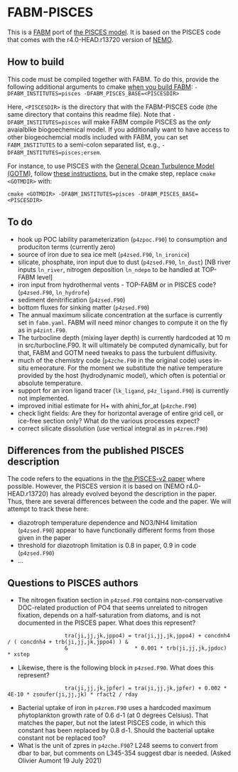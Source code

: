 # FABM-PISCES

This is a [FABM](https://fabm.net) port of [the PISCES model](https://doi.org/10.5194/gmd-8-2465-2015). It is based on the PISCES code that comes with the r4.0-HEAD.r13720 version of [NEMO](https://www.nemo-ocean.eu/).

## How to build

This code must be compiled together with FABM. To do this, provide the following additional arguments to cmake [when you build FABM](https://github.com/fabm-model/fabm/wiki/Building-and-installing): `-DFABM_INSTITUTES=pisces -DFABM_PISCES_BASE=<PISCESDIR>`

Here, `<PISCESDIR>` is the directory that with the FABM-PISCES code (the same directory that contains this readme file). Note that `-DFABM_INSTITUTES=pisces` will make FABM compile PISCES as the *only* avaialblke biogoechemical model. If you additionally want to have access to other biogeochemcial modls included with FABM, you can set `FABM_INSTITUTES` to a semi-colon separated list, e.g., `-DFABM_INSTITUTES=pisces;ersem`.

For instance, to use PISCES with the [General Ocean Turbulence Model (GOTM)](https://gotm.net/), follow [these instructions](https://github.com/fabm-model/fabm/wiki/GOTM), but in the cmake step, replace `cmake <GOTMDIR>` with:

```
cmake <GOTMDIR> -DFABM_INSTITUTES=pisces -DFABM_PISCES_BASE=<PISCESDIR>
```

## To do

* hook up POC lability parameterization (`p4zpoc.F90`) to consumption and produciton terms (currently zero)
* source of iron due to sea ice melt (`p4zsed.F90`, `ln_ironice`)
* silicate, phosphate, iron input due to dust (`p4zsed.F90`, `ln_dust`) [NB river inputs `ln_river`, nitrogen deposition `ln_ndepo` to be handled at TOP-FABM level]
* iron input from hydrothermal vents - TOP-FABM or in PISCES code? (`p4zsed.F90`, `ln_hydrofe`)
* sediment denitrification (`p4zsed.F90`)
* bottom fluxes for sinking matter (`p4zsed.F90`)
* The annual maximum silicate concentration at the surface is currently set in `fabm.yaml`. FABM will need minor changes to compute it on the fly as in `p4zint.F90`.
* The turbocline depth (mixing layer depth) is currently hardcoded at 10 m in src/turbocline.F90. It will ultimately be computed dynamically, but for that, FABM and GOTM need tweaks to pass the turbulent diffusivity.
* much of the chemistry code (`p4zche.F90` in the original code) uses in-situ emeorature. For the moment we substitute the native temperature provided by the host (hydrodynamic model), which often is potential or absolute temperature.
* support for an iron ligand tracer (`lk_ligand`, `p4z_ligand.F90`) is currently not implemented.
* improved initial estimate for H+ with ahini_for_at (`p4zche.F90`)
* check light fields: Are they for horizontal average of entire grid cell, or ice-free section only? What do the various processes expect?
* correct silicate dissolution (use vertical integral as in `p4zrem.F90`)

## Differences from the published PISCES description

The code refers to the equations in the [the PISCES-v2 paper](https://doi.org/10.5194/gmd-8-2465-2015) where possible. However, the PISCES version it is based on (NEMO r4.0-HEAD.r13720) has already evolved beyond the description in the paper. Thus, there are several differences between the code and the paper. We will attempt to track these here:

* diazotroph temperature dependence and NO3/NH4 limitation (`p4zsed.F90`) appear to have functionally different forms from those given in the paper
* threshold for diazotroph limitation is 0.8 in paper, 0.9 in code (`p4zsed.F90`)
* ...

## Questions to PISCES authors

* The nitrogen fixation section in `p4zsed.F90` contains non-conservative DOC-related production of PO4 that seems unrelated to nitrogen fixation, depends on a half-saturation from diatoms, and is not documented in the PISCES paper. What does this represent?
```
                  tra(ji,jj,jk,jppo4) = tra(ji,jj,jk,jppo4) + concdnh4 / ( concdnh4 + trb(ji,jj,jk,jppo4) ) &
                  &                     * 0.001 * trb(ji,jj,jk,jpdoc) * xstep
```

* Likewise, there is the following block in `p4zsed.F90`. What does this represent?
```
                  tra(ji,jj,jk,jpfer) = tra(ji,jj,jk,jpfer) + 0.002 * 4E-10 * zsoufer(ji,jj,jk) * rfact2 / rday
```
* Bacterial uptake of iron in `p4zrem.F90` uses a hardcoded maximum phytoplankton growth rate of 0.6 d-1 (at 0 degrees Celsius). That matches the paper, but not the latest PISCES code, in which this constant has been replaced by 0.8 d-1. Should the bacterial uptake constant not be replaced too?
*  What is the unit of zpres in `p4zche.F90`?  L248 seems to convert from dbar to bar, but comments on L345-354 suggest dbar is needed. (Asked Olivier Aumont 19 July 2021)